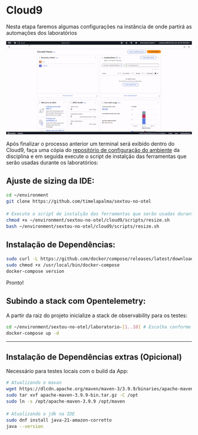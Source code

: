# Cloud9

Nesta etapa faremos algumas configurações na instância de onde partirá as automações dos laboratórios

![alt tag](imagens/create-environment.gif)

Após finalizar o processo anterior um terminal será exibido dentro do Cloud9, faça uma cópia do [repositório de configuração do ambiente](https://github.com/timelapalma/sextou-no-otel) da disciplina e em seguida execute o script de instalção das ferramentas que serão usadas durante os laboratórios:

## Ajuste de sizing da IDE:

```sh
cd ~/environment
git clone https://github.com/timelapalma/sextou-no-otel

# Execute o script de instalção das ferramentas que serão usadas durante os laboratórios:
chmod +x ~/environment/sextou-no-otel/cloud9/scripts/resize.sh
bash ~/environment/sextou-no-otel/cloud9/scripts/resize.sh
```

## Instalação de Dependências:
```sh
sudo curl -L https://github.com/docker/compose/releases/latest/download/docker-compose-$(uname -s)-$(uname -m) -o /usr/local/bin/docker-compose
sudo chmod +x /usr/local/bin/docker-compose
docker-compose version
```

Pronto! 

## Subindo a stack com Opentelemetry:
A partir da raiz do projeto inicialize a stack de observability para os testes:

```sh
cd ~/environment/sextou-no-otel/laboratorio-[1..10] # Escolha conforme a etapa
docker-compose up -d
```

---

## Instalação de Dependências extras (Opicional)
Necessário para testes locais com o build da App:

```sh
# Atualizando o mavan
wget https://dlcdn.apache.org/maven/maven-3/3.9.9/binaries/apache-maven-3.9.9-bin.tar.gz
sudo tar xvf apache-maven-3.9.9-bin.tar.gz -C /opt
sudo ln -s /opt/apache-maven-3.9.9 /opt/maven

# Atualizando o jdk na IDE 
sudo dnf install java-21-amazon-corretto
java --version
```
